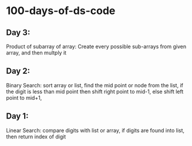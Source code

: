 # 100-days-of-ds-code

## Day 3:
Product of subarray of array: Create every possible sub-arrays from given array, and then multply it

## Day 2:
Binary Search: sort array or list, find the mid point or node from the list, if the digit is less than mid point then shift right point to mid-1, else shift left point to mid+1, 

## Day 1:
Linear Search: compare digits with list or array, if digits are found into list, then return index of digit

